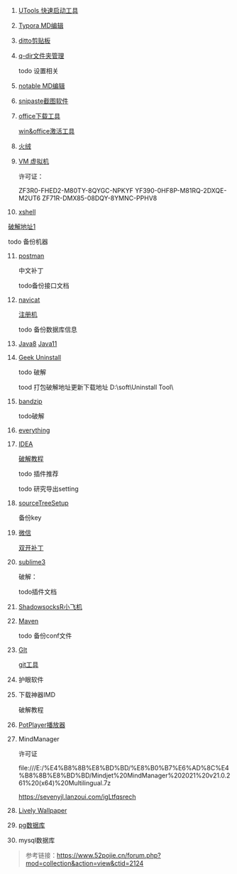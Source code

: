 1. [UTools 快速启动工具](https://res.u-tools.cn/currentversion/uTools-1.3.5.exe)

2. [Typora MD编辑](https://typora.io/windows/typora-setup-x64.exe?)

2. [ditto剪贴板](https://github-releases.githubusercontent.com/312430210/65d4a280-790a-11eb-8648-643c509ae217?X-Amz-Algorithm=AWS4-HMAC-SHA256&X-Amz-Credential=AKIAIWNJYAX4CSVEH53A%2F20210628%2Fus-east-1%2Fs3%2Faws4_request&X-Amz-Date=20210628T033846Z&X-Amz-Expires=300&X-Amz-Signature=e9454154d55745ba401c5a203ade32a7d0789748897b33b84a1a7858bd160bf0&X-Amz-SignedHeaders=host&actor_id=50271500&key_id=0&repo_id=312430210&response-content-disposition=attachment%3B%20filename%3DDittoSetup_64bit_3_24_184_0.exe&response-content-type=application%2Foctet-stream)

3. [q-dir文件夹管理](http://www.softwareok.com/Download/Q-Dir_Installer_x64.zip)

   todo 设置相关

4. [notable MD编辑](https://github-releases.githubusercontent.com/162815665/98cd5100-3c89-11ea-8b79-1c7a1bf62086?X-Amz-Algorithm=AWS4-HMAC-SHA256&X-Amz-Credential=AKIAIWNJYAX4CSVEH53A%2F20210628%2Fus-east-1%2Fs3%2Faws4_request&X-Amz-Date=20210628T034242Z&X-Amz-Expires=300&X-Amz-Signature=fd963fac98da15623d40fe123a96298f6b41dc73422a1eb886722a91d81cada4&X-Amz-SignedHeaders=host&actor_id=50271500&key_id=0&repo_id=162815665&response-content-disposition=attachment%3B%20filename%3DNotable.Setup.1.8.4.exe&response-content-type=application%2Foctet-stream) 

5. [snipaste截图软件](https://assets.sayori.pw/snipaste-dl/archives/Snipaste-1.16.2-x64.zip)

6. [office下载工具](https://www.heidoc.net/php/Windows-ISO-Downloader.exe)

   [win&office激活工具](https://aichunjing.lanzoui.com/b710887)

7. [火绒](https://down5.huorong.cn/sysdiag-all-5.0.62.1-20210627.exe)

8. [VM 虚拟机](https://download3.vmware.com/software/wkst/file/VMware-workstation-full-16.1.2-17966106.exe)

   许可证：

   ZF3R0-FHED2-M80TY-8QYGC-NPKYF
   YF390-0HF8P-M81RQ-2DXQE-M2UT6
   ZF71R-DMX85-08DQY-8YMNC-PPHV8

10. [xshell](https://cdn.netsarang.net/38696f28/Xshell-7.0.0073.exe)

   [破解地址1](https://sevenyjl.lanzoui.com/iCvgiqs4yre)

   todo 备份机器

11. [postman](https://dl.pstmn.io/download/latest/win64)

    中文补丁

    todo备份接口文档

12. [navicat](https://download.navicat.com.cn/download/navicat150_premium_cs_x64.exe)

    [注册机](https://sevenyjl.lanzoui.com/i3Gvrqs6v6h)

    todo 备份数据库信息

13. [Java8](https://sdlc-esd.oracle.com/ESD6/JSCDL/jdk/8u291-b10/d7fc238d0cbf4b0dac67be84580cfb4b/jre-8u291-windows-x64.exe?GroupName=JSC&FilePath=/ESD6/JSCDL/jdk/8u291-b10/d7fc238d0cbf4b0dac67be84580cfb4b/jre-8u291-windows-x64.exe&BHost=javadl.sun.com&File=jre-8u291-windows-x64.exe&AuthParam=1624851282_8d82f075b73256719baf5de98349efe0&ext=.exe) [Java11](https://download.oracle.com/otn/java/jdk/11.0.11+9/ab2da78f32ed489abb3ff52fd0a02b1c/jdk-11.0.11_windows-x64_bin.exe?AuthParam=1624851190_2a84711a4ebe374ed1b1d6d6130bc630)

14. [Geek Uninstall](https://crystalidea.com/downloads/uninstalltool_setup.exe)

    todo 破解

    tood 打包破解地址更新下载地址 D:\soft\Uninstall Tool\

15. [bandzip](https://dl.bandisoft.com/bandizip.std/BANDIZIP-SETUP-STD-X64.EXE?1)

    todo破解

16. [everything](https://www.voidtools.com/Everything-1.4.1.1009.x86-Setup.exe)

17. [IDEA](https://download-cdn.jetbrains.com/idea/ideaIU-2021.1.2.exe)

    [破解教程](https://gitee.com/GTeam_seven/study/blob/master/idea/idea%E6%BF%80%E6%B4%BB%E6%95%99%E7%A8%8B.md)

    todo 插件推荐

    todo 研究导出setting

18. [sourceTreeSetup](https://product-downloads.atlassian.com/software/sourcetree/windows/ga/SourceTreeSetup-3.4.5.exe)

    备份key

19. [微信](https://dldir1.qq.com/weixin/Windows/WeChatSetup.exe)

    [双开补丁](https://uzou.lanzoui.com/igYGCqpnfih)

20. [sublime3](https://download.sublimetext.com/sublime_text_build_4107_x64_setup.exe)

    破解：

    todo插件文档

21. [ShadowsocksR小飞机](https://sevenyjl.lanzoui.com/iLVr1qs4ugj)

22. [Maven](https://ftp.jaist.ac.jp/pub/apache/maven/maven-3/3.8.1/binaries/apache-maven-3.8.1-bin.tar.gz)

    todo 备份conf文件

23. [GIt](https://github-releases.githubusercontent.com/23216272/cdb84600-c7a1-11eb-87cb-3c0f6911b0f1?X-Amz-Algorithm=AWS4-HMAC-SHA256&X-Amz-Credential=AKIAIWNJYAX4CSVEH53A%2F20210628%2Fus-east-1%2Fs3%2Faws4_request&X-Amz-Date=20210628T080330Z&X-Amz-Expires=300&X-Amz-Signature=e19fc10b3ea3a8cb2202eea9345cce1d5c9f32f05ddc390569e1d61e21a997d7&X-Amz-SignedHeaders=host&actor_id=50271500&key_id=0&repo_id=23216272&response-content-disposition=attachment%3B%20filename%3DGit-2.32.0-64-bit.exe&response-content-type=application%2Foctet-stream)

    [git工具](https://sevenyjl.lanzoui.com/iIgX3qs4sde)

24. 护眼软件

25. 下载神器IMD

    破解教程

26. [PotPlayer播放器](https://t1.daumcdn.net/potplayer/PotPlayer/Version/Latest/PotPlayerSetup64.exe)

27. MindManager

    许可证

    file:///E:/%E4%B8%8B%E8%BD%BD/%E8%B0%B7%E6%AD%8C%E4%B8%8B%E8%BD%BD/Mindjet%20MindManager%202021%20v21.0.261%20(x64)%20Multilingual.7z

    https://sevenyjl.lanzoui.com/igLtfqsrech

28. [Lively Wallpaper](https://github-releases.githubusercontent.com/201188122/db8b2800-d6ca-11eb-86c2-3e5f0945c76c?X-Amz-Algorithm=AWS4-HMAC-SHA256&X-Amz-Credential=AKIAIWNJYAX4CSVEH53A%2F20210629%2Fus-east-1%2Fs3%2Faws4_request&X-Amz-Date=20210629T053848Z&X-Amz-Expires=300&X-Amz-Signature=29ab2dd6d8bfd1f56576948c5eb06fce4ef974eba4552df3357e2dd5648da5c8&X-Amz-SignedHeaders=host&actor_id=50271500&key_id=0&repo_id=201188122&response-content-disposition=attachment%3B%20filename%3Dlively_setup_x86_full_v1700.exe&response-content-type=application%2Foctet-stream)

29. [pg数据库](https://get.enterprisedb.com/postgresql/postgresql-13.3-2-windows-x64.exe)

30. mysql数据库

> 参考链接：https://www.52pojie.cn/forum.php?mod=collection&action=view&ctid=2124

